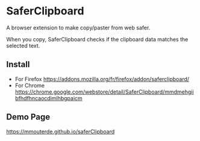 # SaferClipboard

A browser extension to make copy/paster from web safer.

When you copy, SaferClipboard checks if the clipboard data matches the selected text.

## Install

- For Firefox https://addons.mozilla.org/fr/firefox/addon/saferclipboard/
- For Chrome https://chrome.google.com/webstore/detail/SaferClipboard/mmdmehgiibfhdfhncaocdimlhbgpaicm

## Demo Page

https://mmouterde.github.io/saferClipboard

